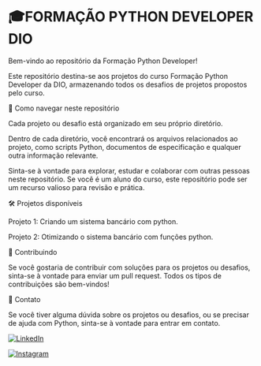# 🎓FORMAÇÃO PYTHON DEVELOPER DIO 

Bem-vindo ao repositório da Formação Python Developer!

Este repositório destina-se aos projetos do curso Formação Python Developer da DIO, armazenando todos os desafios de projetos propostos pelo curso.

📂 Como navegar neste repositório

Cada projeto ou desafio está organizado em seu próprio diretório.

Dentro de cada diretório, você encontrará os arquivos relacionados ao projeto, como scripts Python, documentos de especificação e qualquer outra informação relevante.

Sinta-se à vontade para explorar, estudar e colaborar com outras pessoas neste repositório.
Se você é um aluno do curso, este repositório pode ser um recurso valioso para revisão e prática.

🛠️ Projetos disponíveis

Projeto 1: Criando um sistema bancário com python.

Projeto 2: Otimizando o sistema bancário com funções python.

🤝 Contribuindo

Se você gostaria de contribuir com soluções para os projetos ou desafios, sinta-se à vontade para enviar um pull request. Todos os tipos de contribuições são bem-vindos!

📧 Contato

Se você tiver alguma dúvida sobre os projetos ou desafios, ou se precisar de ajuda com Python, sinta-se à vontade para entrar em contato.

[![LinkedIn](https://img.shields.io/badge/LinkedIn-0077B5?style=for-the-badge&logo=linkedin&logoColor=white)](https://www.linkedin.com/in/marcos-vinicius-catapan-b766b1305/)

[![Instagram](https://img.shields.io/badge/-Instagram-%23E4405F?style=for-the-badge&logo=instagram&logoColor=white)](https://www.instagram.com/marcos_catapan/)
